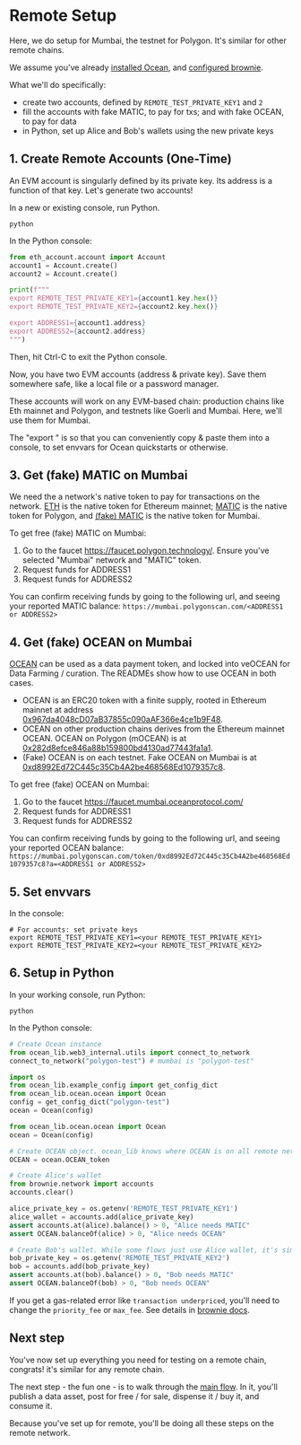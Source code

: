<!--
Copyright 2022 Ocean Protocol Foundation
SPDX-License-Identifier: Apache-2.0
-->

# Remote Setup

Here, we do setup for Mumbai, the testnet for Polygon. It's similar for other remote chains.

We assume you've already [installed Ocean](install.md), and [configured brownie](brownie.md).

What we'll do specifically:
- create two accounts, defined by `REMOTE_TEST_PRIVATE_KEY1` and `2`
- fill the accounts with fake MATIC, to pay for txs; and with fake OCEAN, to pay for data
- in Python, set up Alice and Bob's wallets using the new private keys


## 1. Create Remote Accounts (One-Time)

An EVM account is singularly defined by its private key. Its address is a function of that key. Let's generate two accounts!

In a new or existing console, run Python.
```console
python
```

In the Python console:

```python
from eth_account.account import Account
account1 = Account.create()
account2 = Account.create()

print(f"""
export REMOTE_TEST_PRIVATE_KEY1={account1.key.hex()}
export REMOTE_TEST_PRIVATE_KEY2={account2.key.hex()}

export ADDRESS1={account1.address}
export ADDRESS2={account2.address}
""")
```

Then, hit Ctrl-C to exit the Python console.

Now, you have two EVM accounts (address & private key). Save them somewhere safe, like a local file or a password manager. 

These accounts will work on any EVM-based chain: production chains like Eth mainnet and Polygon, and testnets like Goerli and Mumbai. Here, we'll use them for Mumbai.

The "export " is so that you can conveniently copy & paste them into a console, to set envvars for Ocean quickstarts or otherwise.


## 3. Get (fake) MATIC on Mumbai

We need the a network's native token to pay for transactions on the network. [ETH](https://ethereum.org/en/get-eth/) is the native token for Ethereum mainnet; [MATIC](https://polygon.technology/matic-token/) is the native token for Polygon, and [(fake) MATIC](https://faucet.polygon.technology/) is the native token for Mumbai.

To get free (fake) MATIC on Mumbai:
1. Go to the faucet https://faucet.polygon.technology/. Ensure you've selected "Mumbai" network and "MATIC" token.
2. Request funds for ADDRESS1
3. Request funds for ADDRESS2

You can confirm receiving funds by going to the following url, and seeing your reported MATIC balance: `https://mumbai.polygonscan.com/<ADDRESS1 or ADDRESS2>`

## 4. Get (fake) OCEAN on Mumbai

[OCEAN](https://oceanprotocol.com/token) can be used as a data payment token, and locked into veOCEAN for Data Farming / curation. The READMEs show how to use OCEAN in both cases.
- OCEAN is an ERC20 token with a finite supply, rooted in Ethereum mainnet at address [0x967da4048cD07aB37855c090aAF366e4ce1b9F48](https://etherscan.io/token/0x967da4048cD07aB37855c090aAF366e4ce1b9F48).
- OCEAN on other production chains derives from the Ethereum mainnet OCEAN. OCEAN on Polygon (mOCEAN) is at [0x282d8efce846a88b159800bd4130ad77443fa1a1](https://polygonscan.com/token/0x282d8efce846a88b159800bd4130ad77443fa1a1). 
- (Fake) OCEAN is on each testnet. Fake OCEAN on Mumbai is at [0xd8992Ed72C445c35Cb4A2be468568Ed1079357c8](https://mumbai.polygonscan.com/token/0xd8992Ed72C445c35Cb4A2be468568Ed1079357c8).

To get free (fake) OCEAN on Mumbai:
1. Go to the faucet https://faucet.mumbai.oceanprotocol.com/
2. Request funds for ADDRESS1
3. Request funds for ADDRESS2

You can confirm receiving funds by going to the following url, and seeing your reported OCEAN balance: `https://mumbai.polygonscan.com/token/0xd8992Ed72C445c35Cb4A2be468568Ed1079357c8?a=<ADDRESS1 or ADDRESS2>`

## 5. Set envvars

In the console:
```console
# For accounts: set private keys
export REMOTE_TEST_PRIVATE_KEY1=<your REMOTE_TEST_PRIVATE_KEY1>
export REMOTE_TEST_PRIVATE_KEY2=<your REMOTE_TEST_PRIVATE_KEY2>
```

## 6. Setup in Python

In your working console, run Python:
```console
python
```

In the Python console:
```python
# Create Ocean instance
from ocean_lib.web3_internal.utils import connect_to_network
connect_to_network("polygon-test") # mumbai is "polygon-test"

import os
from ocean_lib.example_config import get_config_dict
from ocean_lib.ocean.ocean import Ocean
config = get_config_dict("polygon-test")
ocean = Ocean(config)

from ocean_lib.ocean.ocean import Ocean
ocean = Ocean(config)

# Create OCEAN object. ocean_lib knows where OCEAN is on all remote networks 
OCEAN = ocean.OCEAN_token

# Create Alice's wallet
from brownie.network import accounts
accounts.clear()

alice_private_key = os.getenv('REMOTE_TEST_PRIVATE_KEY1')
alice_wallet = accounts.add(alice_private_key)
assert accounts.at(alice).balance() > 0, "Alice needs MATIC"
assert OCEAN.balanceOf(alice) > 0, "Alice needs OCEAN"

# Create Bob's wallet. While some flows just use Alice wallet, it's simpler to do all here.
bob_private_key = os.getenv('REMOTE_TEST_PRIVATE_KEY2')
bob = accounts.add(bob_private_key)
assert accounts.at(bob).balance() > 0, "Bob needs MATIC"
assert OCEAN.balanceOf(bob) > 0, "Bob needs OCEAN"
```

If you get a gas-related error like `transaction underpriced`, you'll need to change the `priority_fee` or `max_fee`. See details in [brownie docs](https://eth-brownie.readthedocs.io/en/stable/core-gas.html).


## Next step

You've now set up everything you need for testing on a remote chain, congrats! it's similar for any remote chain.

The next step - the fun one - is to walk through the [main flow](main-flow.md). In it, you'll publish a data asset, post for free / for sale, dispense it / buy it, and consume it.

Because you've set up for remote, you'll be doing all these steps on the remote network.
